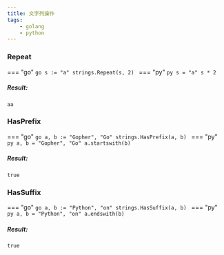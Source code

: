```yaml
---
title: 文字列操作
tags: 
    - golang
    - python
---
```


### Repeat

=== "go"
    ```go
    s := "a"
    strings.Repeat(s, 2)
    ```
=== "py"
    ```py
    s = "a"
    s * 2
    ```

##### Result:

```result
aa
```

### HasPrefix

=== "go"
    ```go
    a, b := "Gopher", "Go"
    strings.HasPrefix(a, b)
    ```
=== "py"
    ```py
    a, b = "Gopher", "Go"
    a.startswith(b)
    ```

##### Result:

```result
true
```

### HasSuffix

=== "go"
    ```go
    a, b := "Python", "on"
    strings.HasSuffix(a, b)
    ```
=== "py"
    ```py
    a, b = "Python", "on"
    a.endswith(b)
    ```

##### Result:

```result
true
```